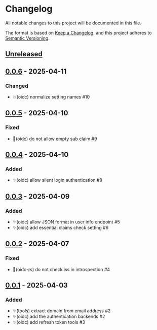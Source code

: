 # Changelog

All notable changes to this project will be documented in this file.

The format is based on [Keep a Changelog](https://keepachangelog.com/en/1.0.0),
and this project adheres to
[Semantic Versioning](https://semver.org/spec/v2.0.0.html).

## [Unreleased]

## [0.0.6] - 2025-04-11

### Changed

- 💥(oidc) normalize setting names #10

## [0.0.5] - 2025-04-10

### Fixed

- 🐛(oidc) do not allow empty sub claim #9

## [0.0.4] - 2025-04-10

### Added

- ✨(oidc) allow silent login authentication #8

## [0.0.3] - 2025-04-09

### Added

- ✨(oidc) allow JSON format in user info endpoint #5
- ✨(oidc) add essential claims check setting #6

## [0.0.2] - 2025-04-07

### Fixed

- 🐛(oidc-rs) do not check iss in introspection #4

## [0.0.1] - 2025-04-03

### Added

- ✨(tools) extract domain from email address #2
- ✨(oidc) add the authentication backends #2
- ✨(oidc) add refresh token tools #3

[unreleased]: https://github.com/suitenumerique/django-lasuite/compare/v0.0.6...main
[0.0.6]: https://github.com/suitenumerique/django-lasuite/releases/v0.0.6
[0.0.5]: https://github.com/suitenumerique/django-lasuite/releases/v0.0.5
[0.0.4]: https://github.com/suitenumerique/django-lasuite/releases/v0.0.4
[0.0.3]: https://github.com/suitenumerique/django-lasuite/releases/v0.0.3
[0.0.2]: https://github.com/suitenumerique/django-lasuite/releases/v0.0.2
[0.0.1]: https://github.com/suitenumerique/django-lasuite/releases/v0.0.1
